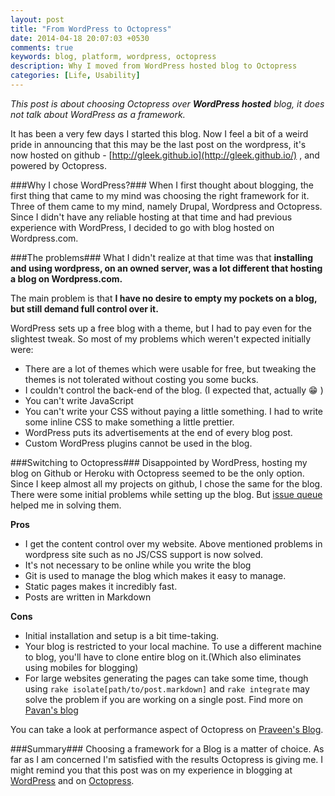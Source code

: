 ```yaml
---
layout: post
title: "From WordPress to Octopress"
date: 2014-04-18 20:07:03 +0530
comments: true
keywords: blog, platform, wordpress, octopress
description: Why I moved from WordPress hosted blog to Octopress
categories: [Life, Usability]
---
```

*This post is about choosing Octopress over **WordPress hosted** blog, it does not talk about WordPress as a framework.*

It has been a very few days I started this blog. Now I feel a bit of a weird pride in announcing that this may be the last post on the wordpress, it's now hosted on github - [http://gleek.github.io](http://gleek.github.io/) , and powered by Octopress.

###Why I chose WordPress?###
When I first thought about blogging, the first thing that came to my mind was choosing the right framework for it. Three of them came to my mind, namely Drupal, Wordpress and Octopress. Since I didn't have any reliable hosting at that time and had previous experience with WordPress, I decided to go with blog hosted on Wordpress.com.

###The problems###
What I didn't realize at that time was that **installing and using wordpress, on an owned server, was a lot different that hosting a blog on Wordpress.com.**

The main problem is that **I have no desire to empty my pockets on a blog, but still demand full control over it.**

WordPress sets up a free blog with a theme, but I had to pay even for the slightest tweak. So most of my problems which weren't expected initially were:

- There are a lot of themes which were usable for free, but tweaking the themes is not tolerated without costing you some bucks.
- I couldn't control the back-end of the blog. (I expected that, actually :grin: )
- You can't write JavaScript
- You can't write your CSS without paying a little something. I had to write some inline CSS to make something a little prettier.
- WordPress puts its advertisements at the end of every blog post.
- Custom WordPress plugins cannot be used in the blog.

###Switching to Octopress###
Disappointed by WordPress, hosting my blog on Github or Heroku with Octopress seemed to be the only option. Since I keep almost all my projects on github, I chose the same for the blog. There were some initial problems while setting up the blog. But [issue queue](https://github.com/imathis/octopress/issues) helped me in solving them.

 **Pros**

- I get the content control over my website. Above mentioned problems in wordpress site such as no JS/CSS support is now solved.
- It's not necessary to be online while you write the blog
- Git is used to manage the blog which makes it easy to manage.
- Static pages makes it incredibly fast.
- Posts are written in Markdown

**Cons**

- Initial installation and setup is a bit time-taking.
- Your blog is restricted to your local machine. To use a different machine to blog, you'll have to clone entire blog on it.(Which also eliminates using mobiles for blogging)
- For large websites generating the pages can take some time, though using `rake isolate[path/to/post.markdown]` and `rake integrate` may solve the problem if you are working on a single post. Find more on [Pavan's blog](http://blog.pixelingene.com/2011/09/tips-for-speeding-up-octopress-site-generation/)

You can take a look at performance aspect of Octopress on [Praveen's Blog](http://decodize.com/html/moving-from-wordpress-to-octopress/).

###Summary###
Choosing a framework for a Blog is a matter of choice. As far as I am concerned I'm satisfied with the results Octopress is giving me. I might remind you that this post was on my experience in blogging at [WordPress](http://noobpanic.wordpress.com) and on [Octopress](http://gleek.github.io).
